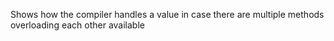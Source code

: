 Shows how the compiler handles a value in case there are multiple methods overloading each other available
